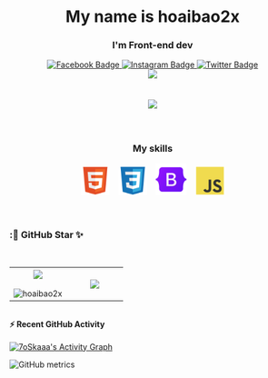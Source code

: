 <h1 align="center">My name is hoaibao2x</h1>
<h3 align="center">I'm Front-end dev</h3>

<div id="social_badge" align="center">
  <a href="https://www.facebook.com/hoai.bao.dev/">
    <img src="https://img.shields.io/badge/Facebook-blue?style=for-the-badge&logo=facebook&logoColor=white" alt="Facebook Badge"/>
  </a>
  <a href="https://www.instagram.com/hbao.me/">
    <img src="https://img.shields.io/badge/Instagram-ff69b4?style=for-the-badge&logo=instagram&logoColor=white" alt="Instagram Badge"/>
  </a>
  <a href="https://twitter.com/hoaibao2x">
    <img src="https://img.shields.io/badge/Twitter-blue?style=for-the-badge&logo=twitter&logoColor=white" alt="Twitter Badge"/>
  </a>
</div>
<div id="view_counter" align="center">
  <img src="https://komarev.com/ghpvc/?username=hoaibao2x&style=for-the-badge&color=blueviolet"/>
</div>

<br>
<br>

<div id="header" align="center">
  <img src="https://media.giphy.com/media/fvx95jkua5th3YeThr/giphy.gif" width="350"/>
</div>

<br>
<br>

<div align="center">
  <h3>My skills</h3>
  <img src="https://github.com/devicons/devicon/blob/master/icons/html5/html5-original.svg" width="50px"> &nbsp&nbsp
  <img src="https://github.com/devicons/devicon/blob/master/icons/css3/css3-original.svg" width="50px"> &nbsp&nbsp
  <img src="https://github.com/devicons/devicon/blob/master/icons/bootstrap/bootstrap-original.svg" width="55px"> &nbsp&nbsp
  <img src="https://github.com/devicons/devicon/blob/master/icons/javascript/javascript-original.svg" width="50px">
</div>

<br>
<br>

<h3>:🎉 GitHub Star ✨</h3>
                  
  <br>
<table border="0" align="center">
<tr border="0">
<td width="50%" align="center">
  
  <img  align="center"  src="https://github-readme-stats.vercel.app/api?username=hoaibao2x&show_icons=true&locale=en&bg_color=0d1117&text_color=ffffff&repo=convoychat" />
  <br></br>
  <img  title="🔥 Get streak stats for your profile at git.io/streak-stats" alt="hoaibao2x" src="https://github-readme-streak-stats.herokuapp.com/?user=hoaibao2x&theme=dark&background=0d1117" />
</td>

<td width="50%" align="center">

  <img  align="center"  src="https://github-readme-stats.anuraghazra1.vercel.app/api/top-langs/?username=hoaibao2x&theme=dark&no-bg=true&no-frame=true&langs_count=10"/>
  
  </td>
</tr>
</table>

<br>

<summary><b>⚡ Recent GitHub Activity</b></summary>
  <br/>
   <a href="https://github.com/7oSkaaa"><img alt="7oSkaaa's Activity Graph" src="https://activity-graph.herokuapp.com/graph?username=hoaibao2x&custom_title=Contribution%20Graph&theme=react-dark" /></a>
  <br/>


![GitHub metrics](https://metrics.lecoq.io/hoaibao2x)  

